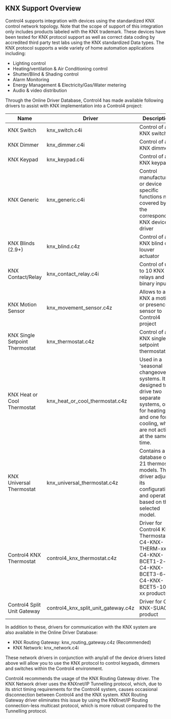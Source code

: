 ## KNX Support Overview

Control4 supports integration with devices using the standardized KNX control network topology. Note that the scope of support of this integration only includes products labeled with the KNX trademark. These devices have been tested for KNX protocol support as well as correct data coding by accredited third party test labs using the KNX standardized Data types.
The KNX protocol supports a wide variety of home automation applications including:

- Lighting control
- Heating/ventilation & Air Conditioning control
- Shutter/Blind & Shading control
- Alarm Monitoring
- Energy Management & Electricity/Gas/Water metering
- Audio & video distribution

Through the Online Driver Database, Control4 has made available following drivers to assist with KNX implementation into a Control4 project:

| Name  | Driver | Description |
| --- | --- | --- |
| KNX Switch | knx\_switch.c4i | Control of a KNX switch |
| KNX Dimmer | knx\_dimmer.c4i | Control of a KNX dimmer |
| KNX Keypad | knx\_keypad.c4i | Control of a KNX keypad |
| KNX Generic | knx\_generic.c4i | Control manufacturer or device specific functions not covered by the corresponding KNX device driver |
| KNX Blinds (2.9+) | knx\_blind.c4z | Control of a KNX blind or louver actuator |
| KNX Contact/Relay | knx\_contact\_relay.c4i | Control of up to 10 KNX relays and binary inputs |
| KNX Motion Sensor | knx\_movement\_sensor.c4z | Allows to add KNX a motion or presence sensor to Control4 project |
| KNX Single Setpoint Thermostat | knx\_thermostat.c4z | Control of a KNX single setpoint thermostat. |
| KNX Heat or Cool Thermostat | knx\_heat\_or\_cool\_thermostat.c4z | Used in a 'seasonal changeover' systems. It is designed to drive two separate systems, one for heating and one for cooling, which are not active at the same time. |
| KNX Universal Thermostat | knx\_universal\_thermostat.c4z | Contains a database of 21 thermostat models. The driver adjusts its configuration and operation based on the selected model. |
| Control4 KNX Thermostat | control4\_knx\_thermostat.c4z | Driver for Control4 KNX Thermostats: C4-KNX-THERM-xx, C4-KNX-BCET1-2-xx, C4-KNX-BCET3-6-xx, C4-KNX-BCET5-10-xx products |
| Control4 Split Unit Gateway | control4\_knx\_split\_unit\_gateway.c4z | Driver for C4-KNX-SUAC product |

In addition to these, drivers for communication with the KNX system are also available in the Online Driver Database:

- KNX Routing Gateway: knx\_routing\_gateway.c4z (Recommended)
- KNX Network: knx\_network.c4i

These network drivers in conjunction with any/all of the device drivers listed above will allow you to use the KNX protocol to control keypads, dimmers and switches within the Control4 environment.

Control4 recommends the usage of the KNX Routing Gateway driver. The KNX Network driver uses the KNXnet/IP Tunnelling protocol, which, due to its strict timing requirements for the Control4 system, causes occasional disconnection between Control4 and the KNX system. KNX Routing Gateway driver eliminates this issue by using the KNXnet/IP Routing connection-less multicast protocol, which is more robust compared to the Tunnelling protocol.
